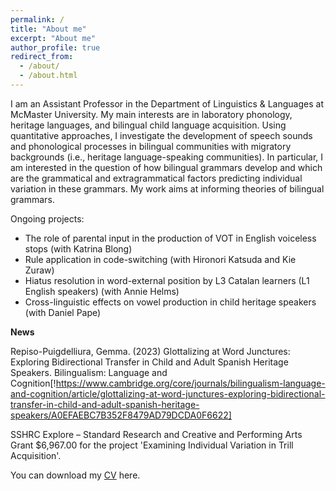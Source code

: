 ```yaml
---
permalink: /
title: "About me"
excerpt: "About me"
author_profile: true
redirect_from: 
  - /about/
  - /about.html
---
```



I am an Assistant Professor in the Department of Linguistics & Languages at McMaster University. My main interests are in laboratory phonology, heritage languages, and bilingual child language acquisition. Using quantitative approaches, I investigate the development of speech sounds and phonological processes in bilingual communities with migratory backgrounds (i.e., heritage language-speaking communities). In particular, I am interested in the question of how bilingual grammars develop and which are the grammatical and extragrammatical factors predicting individual variation in these grammars. My work aims at informing theories of bilingual grammars.

Ongoing projects:

- The role of parental input in the production of VOT in English voiceless stops (with Katrina Blong)
- Rule application in code-switching (with Hironori Katsuda and Kie Zuraw)
- Hiatus resolution in word-external position by L3 Catalan learners (L1 English speakers) (with Annie Helms)
- Cross-linguistic effects on vowel production in child heritage speakers (with Daniel Pape)

**News**

Repiso-Puigdelliura, Gemma. (2023) Glottalizing at Word Junctures:
Exploring Bidirectional Transfer in Child and Adult Spanish Heritage Speakers. Bilingualism:
Language and Cognition[!https://www.cambridge.org/core/journals/bilingualism-language-and-cognition/article/glottalizing-at-word-junctures-exploring-bidirectional-transfer-in-child-and-adult-spanish-heritage-speakers/A0EFAEBC7B352F8479AD79DCDA0F6622]


 SSHRC Explore – Standard Research and Creative and Performing Arts Grant $6,967.00 for the project 'Examining Individual Variation in Trill Acquisition'.

You can download my [CV](https://gemmarepiso.github.io/files/CV.pdf?raw=true) here. 

